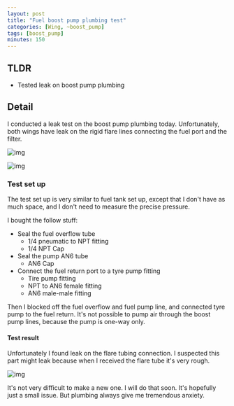```yaml
---
layout: post
title: "Fuel boost pump plumbing test"
categories: [Wing, ~boost_pump]
tags: [boost_pump]
minutes: 150
---
```


## TLDR

- Tested leak on boost pump plumbing

## Detail

I conducted a leak test on the boost pump plumbing today. Unfortunately, both wings have leak on the rigid flare lines connecting the fuel port and the filter.

![img](https://lh3.googleusercontent.com/pw/AP1GczMeauNMBCZgsnlg_i8uw7FpYIPMA2t2lqsqnx42WzgOmwySII8PoSctqGen8Z5gwOzOkY0YEdmVSoU9C0kmMFbmBtKT4jjaavh9Iws1oUlSnuegWys4eclsuFr-w-sdv4SBl-gxV2kiGPFwe26S4Pod7A=w2282-h1712-s-no-gm?authuser=0)

![img](https://lh3.googleusercontent.com/pw/AP1GczPAIxlbI-PtnVcyvbw4S9Qe3UqE10KJq75AIeU-b6SNpTX0K3o_ziOxRaXVFFWw1WxH8JlW3xLetC6Sx_rRw-LlIJfeW-os7YBnUnQOVCI7O262zz5e7epTBWhgcY-GZ838kTs1LUA-Oj7uC8zsmPD1zA=w2282-h1712-s-no-gm?authuser=0)

### Test set up

The test set up is very similar to fuel tank set up, except that I don't have as much space, and I don't need to measure the precise pressure.

I bought the follow stuff:

- Seal the fuel overflow tube
  - 1/4 pneumatic to NPT fitting
  - 1/4 NPT Cap
- Seal the pump AN6 tube
  - AN6 Cap
- Connect the fuel return port to a tyre pump fitting
  - Tire pump fitting
  - NPT to AN6 female fitting
  - AN6 male-male fitting

Then I blocked off the fuel overflow and fuel pump line, and connected tyre pump to the fuel return. It's not possible to pump air through the boost pump lines, because the pump is one-way only.

#### Test result

Unfortunately I found leak on the flare tubing connection. I suspected this part might leak because when I received the flare tube it's very rough.

![img](https://lh3.googleusercontent.com/pw/AP1GczN55fbqO4YVs-772P3YvAgXbVKC53ZUK7eAzD3iGbguSNXl3CNucXuCUDbnhExJ8LIKDiNly-FQZl45cx3zztn7XrH-nGNr8IOY9MwztOhZdNTO46VgXJaMsicmeneGrtIyGku6cDBQNH_asIVZdi82QA=w1290-h1712-s-no-gm?authuser=0)

It's not very difficult to make a new one. I will do that soon. It's hopefully just a small issue. But plumbing always give me tremendous anxiety.

